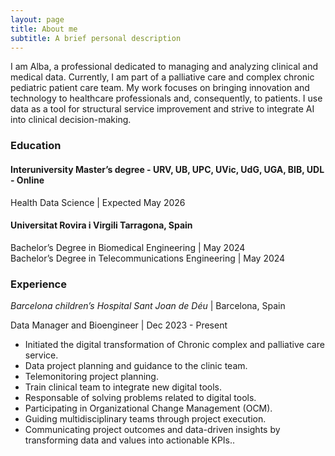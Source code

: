 ```yaml
---
layout: page
title: About me
subtitle: A brief personal description
---
```


I am Alba, a professional dedicated to managing and analyzing clinical and medical data. Currently, I am part of a palliative care and complex chronic pediatric patient care team. My work focuses on bringing innovation and technology to healthcare professionals and, consequently, to patients. I use data as a tool for structural service improvement and strive to integrate AI into clinical decision-making.

### Education

#### Interuniversity Master’s degree - URV, UB, UPC, UVic, UdG, UGA, BIB, UDL  -  Online                  
Health Data Science                                                              |     Expected May 2026

#### Universitat Rovira i Virgili                                                                            Tarragona, Spain
Bachelor’s Degree in Biomedical Engineering       |                                 May 2024                  
Bachelor’s Degree in Telecommunications Engineering      |               May 2024


### Experience
*Barcelona children’s Hospital Sant Joan de Déu*                    |            Barcelona, Spain 

Data Manager and Bioengineer                                        |                 Dec  2023 - Present
- Initiated the digital transformation of Chronic complex and palliative care service. 
- Data project planning and guidance to the clinic team. 
- Telemonitoring project planning. 
- Train clinical team to integrate new digital tools.
- Responsable of solving problems related to digital tools.
- Participating in Organizational Change Management (OCM).
- Guiding multidisciplinary teams through project execution. 
- Communicating project outcomes and data-driven insights by transforming data and values into actionable KPIs..

